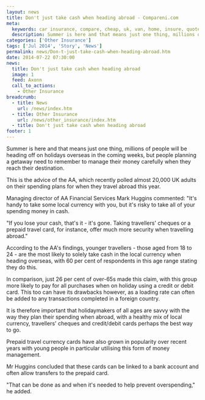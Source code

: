 ```yaml
---
layout: news
title: Don't just take cash when heading abroad - Compareni.com
meta:
  keywords: car insurance, compare, cheap, uk, van, home, insure, quotes, online, comparison, bike, loans, life
  description: Summer is here and that means just one thing, millions of people will be heading off on holidays overseas in the coming weeks, but people planning a getaway need to remember to manage their money carefully when they reach their destination
categories: ['Other Insurance']
tags: ['Jul 2014', 'Story', 'News']
permalink: news/Don-t-just-take-cash-when-heading-abroad.htm
date: 2014-07-22 07:30:00
news:
  title: Don't just take cash when heading abroad
  image: 1
  feed: Axonn
  call_to_actions:
    - Other Insurance
breadcrumb:
  - title: News
    url: /news/index.htm
  - title: Other Insurance
    url: /news/other_insurance/index.htm
  - title: Don't just take cash when heading abroad
footer: 1
---
```


Summer is here and that means just one thing, millions of people will be heading off on holidays overseas in the coming weeks, but people planning a getaway need to remember to manage their money carefully when they reach their destination.

This is the advice of the AA, which recently polled almost 20,000 UK adults on their spending plans for when they travel abroad this year.

Managing director of AA Financial Services Mark Huggins commented: &quot;It&#39;s handy to take some local currency with you, but it&#39;s risky to take all of your spending money in cash.

&quot;If you lose your cash, that&#39;s it - it&#39;s gone. Taking travellers&#39; cheques or a prepaid travel card, for instance, offer much more security when travelling abroad.&quot;

According to the AA&#39;s findings, younger travellers - those aged from 18 to 24 - are the most likely to solely take cash in the local currency when heading overseas, with 60 per cent of respondents in this age range stating they do this.

In comparison, just 26 per cent of over-65s made this claim, with this group more likely to pay for all purchases when on holiday using a credit or debit card. This too can have its drawbacks however, as a loading rate can often be added to any transactions completed in a foreign country.

It is therefore important that holidaymakers of all ages are savvy with the way they plan their spending when abroad, with a healthy mix of local currency, travellers&#39; cheques and credit/debit cards perhaps the best way to go.

Prepaid travel currency cards have also grown in popularity over recent years with young people in particular utilising this form of money management.

Mr Huggins concluded that these cards can be linked to a bank account and often allow transfers to the prepaid card.

&quot;That can be done as and when it&#39;s needed to help prevent overspending,&quot; he added.
